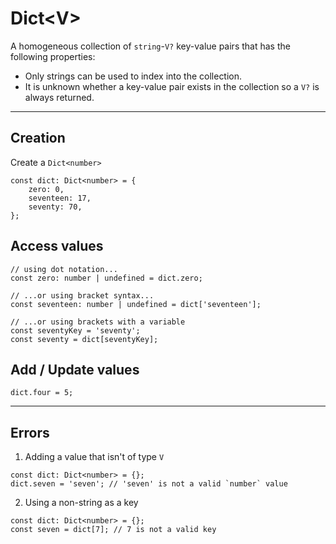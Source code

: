 # Dict\<V\>
A homogeneous collection of `string`-`V?` key-value pairs that has the following properties:
- Only strings can be used to index into the collection.
- It is unknown whether a key-value pair exists in the collection so a `V?` is always returned.

-----

## Creation
Create a `Dict<number>`
```
const dict: Dict<number> = {
    zero: 0,
    seventeen: 17,
    seventy: 70,
};
```

## Access values
```
// using dot notation...
const zero: number | undefined = dict.zero;

// ...or using bracket syntax...
const seventeen: number | undefined = dict['seventeen'];

// ...or using brackets with a variable
const seventyKey = 'seventy';
const seventy = dict[seventyKey];
```

## Add / Update values
```
dict.four = 5;
```

-----

## Errors
1. Adding a value that isn't of type `V`
```
const dict: Dict<number> = {};
dict.seven = 'seven'; // 'seven' is not a valid `number` value
```

2. Using a non-string as a key
```
const dict: Dict<number> = {};
const seven = dict[7]; // 7 is not a valid key
```
